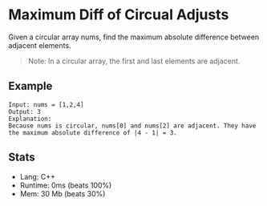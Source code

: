 # Maximum Diff of Circual Adjusts

Given a circular array nums, find the maximum absolute difference between adjacent elements.

> Note: In a circular array, the first and last elements are adjacent.

## Example

```
Input: nums = [1,2,4]
Output: 3
Explanation:
Because nums is circular, nums[0] and nums[2] are adjacent. They have the maximum absolute difference of |4 - 1| = 3.
```

## Stats

- Lang: C++
- Runtime: 0ms (beats 100%)
- Mem: 30 Mb (beats 30%)
